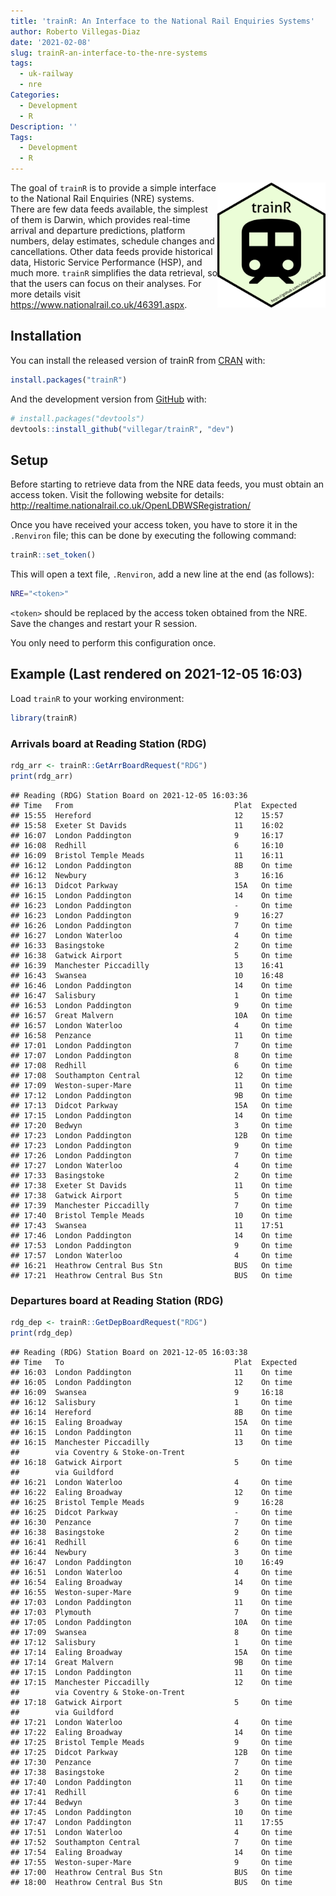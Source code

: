 ```yaml
---
title: 'trainR: An Interface to the National Rail Enquiries Systems'
author: Roberto Villegas-Diaz
date: '2021-02-08'
slug: trainR-an-interface-to-the-nre-systems
tags:
  - uk-railway
  - nre
Categories:
  - Development
  - R
Description: ''
Tags:
  - Development
  - R
---
```


<img src="https://raw.githubusercontent.com/villegar/trainR/main/inst/images/logo.png" alt="logo" align="right" height=200px/>

The goal of `trainR` is to provide a simple interface to the 
National Rail Enquiries (NRE) systems. There are few data feeds 
available, the simplest of them is Darwin, which provides real-time 
arrival and departure predictions, platform numbers, delay estimates, 
schedule changes and cancellations. Other data feeds provide historical 
data, Historic Service Performance (HSP), and much more. `trainR` 
simplifies the data retrieval, so that the users can focus on their 
analyses. For more details visit 
https://www.nationalrail.co.uk/46391.aspx.

## Installation

You can install the released version of trainR from [CRAN](https://CRAN.R-project.org) with:

``` r
install.packages("trainR")
```

And the development version from [GitHub](https://github.com/) with:

``` r
# install.packages("devtools")
devtools::install_github("villegar/trainR", "dev")
```

## Setup
Before starting to retrieve data from the NRE data feeds, you must obtain an access token. 
Visit the following website for details: http://realtime.nationalrail.co.uk/OpenLDBWSRegistration/

Once you have received your access token, you have to store it in the `.Renviron` file; this can be 
done by executing the following command:


```r
trainR::set_token()
```

This will open a text file, `.Renviron`, add a new line at the end (as follows):

```bash
NRE="<token>"
```

`<token>` should be replaced by the access token obtained from the NRE. Save the changes and restart 
your R session.

You only need to perform this configuration once.

## Example (Last rendered on 2021-12-05 16:03)

Load `trainR` to your working environment:

```r
library(trainR)
```

### Arrivals board at Reading Station (RDG)


```r
rdg_arr <- trainR::GetArrBoardRequest("RDG")
print(rdg_arr)
```

```
## Reading (RDG) Station Board on 2021-12-05 16:03:36
## Time   From                                    Plat  Expected
## 15:55  Hereford                                12    15:57
## 15:58  Exeter St Davids                        11    16:02
## 16:07  London Paddington                       9     16:17
## 16:08  Redhill                                 6     16:10
## 16:09  Bristol Temple Meads                    11    16:11
## 16:12  London Paddington                       8B    On time
## 16:12  Newbury                                 3     16:16
## 16:13  Didcot Parkway                          15A   On time
## 16:15  London Paddington                       14    On time
## 16:23  London Paddington                       -     On time
## 16:23  London Paddington                       9     16:27
## 16:26  London Paddington                       7     On time
## 16:27  London Waterloo                         4     On time
## 16:33  Basingstoke                             2     On time
## 16:38  Gatwick Airport                         5     On time
## 16:39  Manchester Piccadilly                   13    16:41
## 16:43  Swansea                                 10    16:48
## 16:46  London Paddington                       14    On time
## 16:47  Salisbury                               1     On time
## 16:53  London Paddington                       9     On time
## 16:57  Great Malvern                           10A   On time
## 16:57  London Waterloo                         4     On time
## 16:58  Penzance                                11    On time
## 17:01  London Paddington                       7     On time
## 17:07  London Paddington                       8     On time
## 17:08  Redhill                                 6     On time
## 17:08  Southampton Central                     12    On time
## 17:09  Weston-super-Mare                       11    On time
## 17:12  London Paddington                       9B    On time
## 17:13  Didcot Parkway                          15A   On time
## 17:15  London Paddington                       14    On time
## 17:20  Bedwyn                                  3     On time
## 17:23  London Paddington                       12B   On time
## 17:23  London Paddington                       9     On time
## 17:26  London Paddington                       7     On time
## 17:27  London Waterloo                         4     On time
## 17:33  Basingstoke                             2     On time
## 17:38  Exeter St Davids                        11    On time
## 17:38  Gatwick Airport                         5     On time
## 17:39  Manchester Piccadilly                   7     On time
## 17:40  Bristol Temple Meads                    10    On time
## 17:43  Swansea                                 11    17:51
## 17:46  London Paddington                       14    On time
## 17:53  London Paddington                       9     On time
## 17:57  London Waterloo                         4     On time
## 16:21  Heathrow Central Bus Stn                BUS   On time
## 17:21  Heathrow Central Bus Stn                BUS   On time
```

### Departures board at Reading Station (RDG)


```r
rdg_dep <- trainR::GetDepBoardRequest("RDG")
print(rdg_dep)
```

```
## Reading (RDG) Station Board on 2021-12-05 16:03:38
## Time   To                                      Plat  Expected
## 16:03  London Paddington                       11    On time
## 16:05  London Paddington                       12    On time
## 16:09  Swansea                                 9     16:18
## 16:12  Salisbury                               1     On time
## 16:14  Hereford                                8B    On time
## 16:15  Ealing Broadway                         15A   On time
## 16:15  London Paddington                       11    On time
## 16:15  Manchester Piccadilly                   13    On time
##        via Coventry & Stoke-on-Trent           
## 16:18  Gatwick Airport                         5     On time
##        via Guildford                           
## 16:21  London Waterloo                         4     On time
## 16:22  Ealing Broadway                         12    On time
## 16:25  Bristol Temple Meads                    9     16:28
## 16:25  Didcot Parkway                          -     On time
## 16:30  Penzance                                7     On time
## 16:38  Basingstoke                             2     On time
## 16:41  Redhill                                 6     On time
## 16:44  Newbury                                 3     On time
## 16:47  London Paddington                       10    16:49
## 16:51  London Waterloo                         4     On time
## 16:54  Ealing Broadway                         14    On time
## 16:55  Weston-super-Mare                       9     On time
## 17:03  London Paddington                       11    On time
## 17:03  Plymouth                                7     On time
## 17:05  London Paddington                       10A   On time
## 17:09  Swansea                                 8     On time
## 17:12  Salisbury                               1     On time
## 17:14  Ealing Broadway                         15A   On time
## 17:14  Great Malvern                           9B    On time
## 17:15  London Paddington                       11    On time
## 17:15  Manchester Piccadilly                   12    On time
##        via Coventry & Stoke-on-Trent           
## 17:18  Gatwick Airport                         5     On time
##        via Guildford                           
## 17:21  London Waterloo                         4     On time
## 17:22  Ealing Broadway                         14    On time
## 17:25  Bristol Temple Meads                    9     On time
## 17:25  Didcot Parkway                          12B   On time
## 17:30  Penzance                                7     On time
## 17:38  Basingstoke                             2     On time
## 17:40  London Paddington                       11    On time
## 17:41  Redhill                                 6     On time
## 17:44  Bedwyn                                  3     On time
## 17:45  London Paddington                       10    On time
## 17:47  London Paddington                       11    17:55
## 17:51  London Waterloo                         4     On time
## 17:52  Southampton Central                     7     On time
## 17:54  Ealing Broadway                         14    On time
## 17:55  Weston-super-Mare                       9     On time
## 17:00  Heathrow Central Bus Stn                BUS   On time
## 18:00  Heathrow Central Bus Stn                BUS   On time
```
